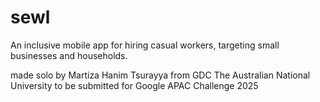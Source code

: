 # sewl

An inclusive mobile app for hiring casual workers, targeting small businesses and households.


made solo by Martiza Hanim Tsurayya from GDC The Australian National University
to be submitted for Google APAC Challenge 2025
